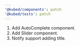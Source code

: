 ```yaml
---
'@kubed/components': patch
'@kubed/tests': patch
---
```



1. Add AutoComplete component.
2. Add Slider component.
3. Notify support adding title.
